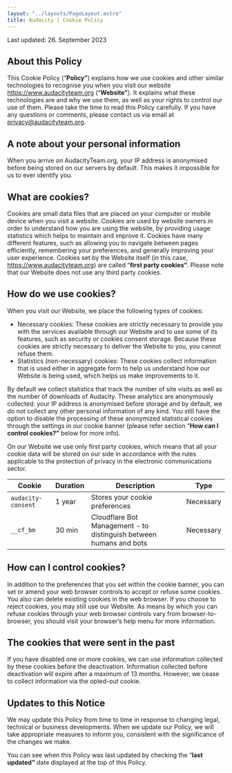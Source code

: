 ```yaml
---
layout: "../layouts/PageLayout.astro"
title: Audacity | Cookie Policy
---
```


Last updated: 26. September 2023
## About this Policy

This Cookie Policy (“**Policy”**) explains how we use cookies and other similar technologies to recognise you when you visit our website https://www.audacityteam.org (“**Website”**). It explains what these technologies are and why we use them, as well as your rights to control our use of them.
Please take the time to read this Policy carefully. If you have any questions or comments, please contact us via email at privacy@audacityteam.org.

## A note about your personal information
When you arrive on AudacityTeam.org, your IP address is anonymised before being stored on our servers by default. This makes it impossible for us to ever identify you.

## What are cookies?
Cookies are small data files that are placed on your computer or mobile device when you visit a website. Cookies are used by website owners in order to understand how you are using the website, by providing usage statistics which helps to maintain and improve it.
Cookies have many different features, such as allowing you to navigate between pages efficiently, remembering your preferences, and generally improving your user experience.
Cookies set by the Website itself (in this case, https://www.audacityteam.org) are called “**first party cookies“**. Please note that our Website does not use any third party cookies.

## How do we use cookies?
When you visit our Website, we place the following types of cookies:
* Necessary cookies: These cookies are strictly necessary to provide you with the services available through our Website and to use some of its features, such as security or cookies consent storage. Because these cookies are strictly necessary to deliver the Website to you, you cannot refuse them.
* Statistics (non-necessary) cookies: These cookies collect information that is used either in aggregate form to help us understand how our Website is being used, which helps us make improvements to it.

By default we collect statistics that track the number of site visits as well as the number of downloads of Audacity. These analytics are anonymously collected: your IP address is anonymised before storage and by default, we do not collect any other personal information of any kind. You still have the option to disable the processing of these anonymized statistical cookies through the settings in our cookie banner (please refer section “**How can I control cookies?”** below for more info).

On our Website we use only first party cookies, which means that all your cookie data will be stored on our side in accordance with the rules applicable to the protection of privacy in the electronic communications sector.



|Cookie|Duration|Description|Type
|------|--------|-----------|---------|
|`audacity-consent`|1 year|Stores your cookie preferences|Necessary| 
|`__cf_bm`|30 min|Cloudflare Bot Management - to distinguish between humans and bots|Necessary|


## How can I control cookies?
In addition to the preferences that you set within the cookie banner, you can set or amend your web browser controls to accept or refuse some cookies. You also can delete existing cookies in the web browser. If you choose to reject cookies, you may still use our Website. As means by which you can refuse cookies through your web browser controls vary from browser-to-browser, you should visit your browser’s help menu for more information.

## The cookies that were sent in the past
If you have disabled one or more cookies, we can use information collected by these cookies before the deactivation. Information collected before deactivation will expire after a maximum of 13 months. However, we cease to collect information via the opted-out cookie.

## Updates to this Notice
We may update this Policy from time to time in response to changing legal, technical or business developments. When we update our Policy, we will take appropriate measures to inform you, consistent with the significance of the changes we make.

You can see when this Policy was last updated by checking the “**last updated”** date displayed at the top of this Policy.